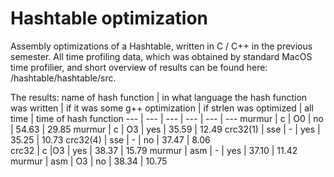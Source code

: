 # Hashtable optimization
Assembly optimizations of a Hashtable, written in C / C++ in the previous semester. All time profiling data, which was obtained by standard MacOS time profilier, and short overview of results can be found here: /hashtable/hashtable/src.

The results:
name of hash function  |   in what language the hash function was written   |   if it was some g++ optimization  |  if strlen was optimized | all time  | time of hash function
--- | --- | --- | --- | --- | --- 
murmur | c | O0 | no | 54.63 | 29.85
murmur |  c  | O3 | yes | 35.59 | 12.49
crc32(1) | sse | -  | yes   |   35.25    |  10.73
crc32(4) | sse   |  -  |  no  |  37.47  |  8.06    
crc32     |         c    |O3   | yes  |  38.37 |   15.79
murmur       |   asm  |  -   | yes   | 37.10   | 11.42
murmur     |     asm  |  O3   | no   | 38.34  |  10.75
